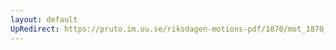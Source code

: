 ```yaml
---
layout: default
UpRedirect: https://pruto.im.uu.se/riksdagen-motions-pdf/1870/mot_1870__ak__159/mot_1870__ak__159-002.pdf
---
```

